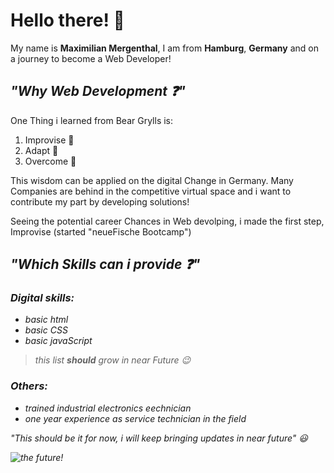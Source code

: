 # Hello there! :wave:
  
  My name is <b>Maximilian Mergenthal</b>, I am from <b>Hamburg</b>, <b>Germany</b> and on a journey to become a Web Developer!
  
  ## <em>"Why Web Development ❓"</em>
  
  One Thing i learned from Bear Grylls is:
  
  1. Improvise 🤔
  2. Adapt 📖
  3. Overcome :muscle:
  
  This wisdom can be applied on the digital Change in Germany. Many Companies are behind in the competitive virtual space and i want to contribute my part
  by developing solutions!

  Seeing the potential career Chances in Web devolping, i made the first step, Improvise (started "neueFische Bootcamp")
  
  
  ## <em>"Which Skills can i provide ❓"
  
  ### Digital skills:
  
  - basic html
  - basic CSS
  - basic javaScript
  > this list **should** grow in near Future :wink:
  
  ### Others:
  
  - trained industrial electronics eechnician
  - one year experience as service technician in the field
  
  
  "This should be it for now, i will keep bringing updates in near future" :smiley:
  
  <img src="https://media2.giphy.com/media/bNhbKYM4WFA2s/200.gif?cid=ecf05e47z9wldq2q8wtvaofdt9bq6acp9zl8qo9gtai6v445&rid=200.gif&ct=g" alt="the future!" />
 
